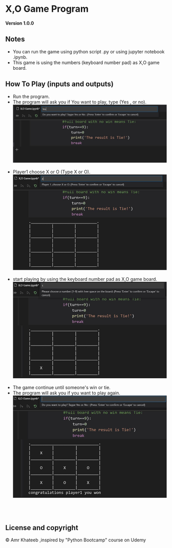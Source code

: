 # X,O Game Program
**Version 1.0.0**
## Notes 
- You can run the game using python script .py or using jupyter notebook .ipynb.
- This game is using the numbers (keyboard number pad) as X,O game board.

## How To Play (inputs and outputs)
- Run the program.
- The program will ask you if You want to play, type (Yes , or no).
![Do you want to play?](https://raw.githubusercontent.com/amrkhateeb/games/master/X%2CO%20Game/images/1.JPG)
<br/><br/>
- Player1 choose X or O (Type X or O).
![Player 1 X or O ?](https://raw.githubusercontent.com/amrkhateeb/games/master/X%2CO%20Game/images/2.JPG)
<br/><br/>
- start playing by using the keyboard number pad as X,O game board.
![playing](https://raw.githubusercontent.com/amrkhateeb/games/master/X%2CO%20Game/images/3.JPG)
<br/><br/>
- The game continue until someone's win or tie.
- The program will ask you if you want to play again.
![The results, Do you want to play agin](https://raw.githubusercontent.com/amrkhateeb/games/master/X%2CO%20Game/images/4.JPG)

<br/><br/>
## License and copyright 
&copy; Amr Khateeb ,inspired by "Python Bootcamp" course on Udemy
